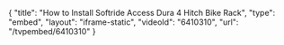 {
    "title": "How to Install Softride Access Dura 4 Hitch Bike Rack",
    "type": "embed",
    "layout": "iframe-static",
    "videoId": "6410310",
    "url": "\/tvpembed\/6410310"
}